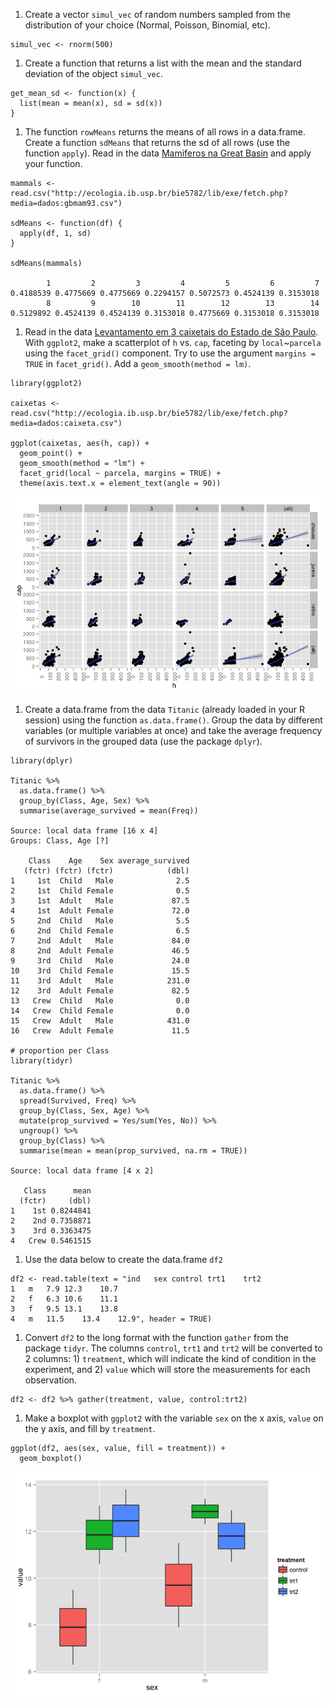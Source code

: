1.  Create a vector `simul_vec` of random numbers sampled from the
    distribution of your choice (Normal, Poisson, Binomial, etc).

<!-- -->

    simul_vec <- rnorm(500)

1.  Create a function that returns a list with the mean and the standard
    deviation of the object `simul_vec`.

<!-- -->

    get_mean_sd <- function(x) {
      list(mean = mean(x), sd = sd(x))
    }

1.  The function `rowMeans` returns the means of all rows in a
    data.frame. Create a function `sdMeans` that returns the sd of all
    rows (use the function `apply`). Read in the data [Mamiferos na
    Great
    Basin](http://ecologia.ib.usp.br/bie5782/lib/exe/fetch.php?media=dados:gbmam93.csv)
    and apply your function.

<!-- -->

    mammals <- read.csv("http://ecologia.ib.usp.br/bie5782/lib/exe/fetch.php?media=dados:gbmam93.csv")

    sdMeans <- function(df) {
      apply(df, 1, sd)
    }

    sdMeans(mammals)

            1         2         3         4         5         6         7 
    0.4188539 0.4775669 0.4775669 0.2294157 0.5072573 0.4524139 0.3153018 
            8         9        10        11        12        13        14 
    0.5129892 0.4524139 0.4524139 0.3153018 0.4775669 0.3153018 0.3153018 

1.  Read in the data [Levantamento em 3 caixetais do Estado de São
    Paulo](http://ecologia.ib.usp.br/bie5782/lib/exe/fetch.php?media=dados:caixeta.csv).
    With `ggplot2`, make a scatterplot of `h` vs. `cap`, faceting by
    `local`~`parcela` using the `facet_grid()` component. Try to use the
    argument `margins = TRUE` in `facet_grid()`. Add a
    `geom_smooth(method = lm)`.

<!-- -->

    library(ggplot2)

    caixetas <- read.csv("http://ecologia.ib.usp.br/bie5782/lib/exe/fetch.php?media=dados:caixeta.csv")

    ggplot(caixetas, aes(h, cap)) +
      geom_point() +
      geom_smooth(method = "lm") +
      facet_grid(local ~ parcela, margins = TRUE) +
      theme(axis.text.x = element_text(angle = 90))

![](answers_files/figure-markdown_strict/unnamed-chunk-4-1.png)

1.  Create a data.frame from the data `Titanic` (already loaded in your
    R session) using the function `as.data.frame()`. Group the data by
    different variables (or multiple variables at once) and take the
    average frequency of survivors in the grouped data (use the package
    `dplyr`).

<!-- -->

    library(dplyr)

    Titanic %>%
      as.data.frame() %>%
      group_by(Class, Age, Sex) %>%
      summarise(average_survived = mean(Freq))

    Source: local data frame [16 x 4]
    Groups: Class, Age [?]

        Class    Age    Sex average_survived
       (fctr) (fctr) (fctr)            (dbl)
    1     1st  Child   Male              2.5
    2     1st  Child Female              0.5
    3     1st  Adult   Male             87.5
    4     1st  Adult Female             72.0
    5     2nd  Child   Male              5.5
    6     2nd  Child Female              6.5
    7     2nd  Adult   Male             84.0
    8     2nd  Adult Female             46.5
    9     3rd  Child   Male             24.0
    10    3rd  Child Female             15.5
    11    3rd  Adult   Male            231.0
    12    3rd  Adult Female             82.5
    13   Crew  Child   Male              0.0
    14   Crew  Child Female              0.0
    15   Crew  Adult   Male            431.0
    16   Crew  Adult Female             11.5

    # proportion per Class
    library(tidyr)

    Titanic %>% 
      as.data.frame() %>%
      spread(Survived, Freq) %>%
      group_by(Class, Sex, Age) %>%
      mutate(prop_survived = Yes/sum(Yes, No)) %>%
      ungroup() %>%
      group_by(Class) %>%
      summarise(mean = mean(prop_survived, na.rm = TRUE))

    Source: local data frame [4 x 2]

       Class      mean
      (fctr)     (dbl)
    1    1st 0.8244841
    2    2nd 0.7358871
    3    3rd 0.3363475
    4   Crew 0.5461515

1.  Use the data below to create the data.frame `df2`

<!-- -->

    df2 <- read.table(text = "ind   sex control trt1    trt2
    1   m   7.9 12.3    10.7
    2   f   6.3 10.6    11.1
    3   f   9.5 13.1    13.8
    4   m   11.5    13.4    12.9", header = TRUE)

1.  Convert `df2` to the long format with the function `gather` from the
    package `tidyr`. The columns `control`, `trt1` and `trt2` will be
    converted to 2 columns: 1) `treatment`, which will indicate the kind
    of condition in the experiment, and 2) `value` which will store the
    measurements for each observation.

<!-- -->

    df2 <- df2 %>% gather(treatment, value, control:trt2) 

1.  Make a boxplot with `ggplot2` with the variable `sex` on the x axis,
    `value` on the y axis, and fill by `treatment`.

<!-- -->

    ggplot(df2, aes(sex, value, fill = treatment)) +
      geom_boxplot()

![](answers_files/figure-markdown_strict/unnamed-chunk-8-1.png)
